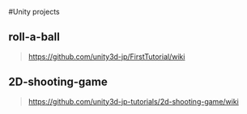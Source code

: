 #Unity projects

## roll-a-ball

 > https://github.com/unity3d-jp/FirstTutorial/wiki

## 2D-shooting-game

 > https://github.com/unity3d-jp-tutorials/2d-shooting-game/wiki 
